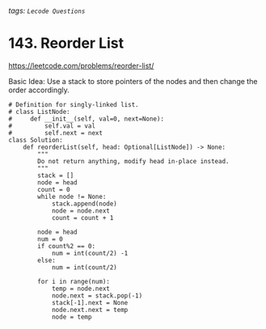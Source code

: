 ###### tags: `Lecode Questions`

# 143. Reorder List

https://leetcode.com/problems/reorder-list/

Basic Idea: Use a stack to store pointers of the nodes and then change the order accordingly.  


```python=
# Definition for singly-linked list.
# class ListNode:
#     def __init__(self, val=0, next=None):
#         self.val = val
#         self.next = next
class Solution:
    def reorderList(self, head: Optional[ListNode]) -> None:
        """
        Do not return anything, modify head in-place instead.
        """
        stack = []
        node = head
        count = 0
        while node != None:
            stack.append(node)
            node = node.next
            count = count + 1
            
        node = head
        num = 0
        if count%2 == 0:
            num = int(count/2) -1
        else:
            num = int(count/2)
            
        for i in range(num):
            temp = node.next
            node.next = stack.pop(-1)
            stack[-1].next = None
            node.next.next = temp
            node = temp
```